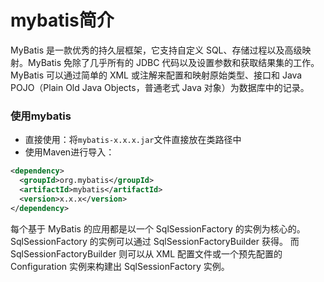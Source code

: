 # mybatis简介
MyBatis 是一款优秀的持久层框架，它支持自定义 SQL、存储过程以及高级映射。MyBatis 免除了几乎所有的 JDBC 代码以及设置参数和获取结果集的工作。MyBatis 可以通过简单的 XML 或注解来配置和映射原始类型、接口和 Java POJO（Plain Old Java Objects，普通老式 Java 对象）为数据库中的记录。

### 使用mybatis
- 直接使用：将`mybatis-x.x.x.jar`文件直接放在类路径中
- 使用Maven进行导入：
```xml
<dependency>
  <groupId>org.mybatis</groupId>
  <artifactId>mybatis</artifactId>
  <version>x.x.x</version>
</dependency>
```

每个基于 MyBatis 的应用都是以一个 SqlSessionFactory 的实例为核心的。
SqlSessionFactory 的实例可以通过 SqlSessionFactoryBuilder 获得。
而 SqlSessionFactoryBuilder 则可以从 XML 配置文件或一个预先配置的 Configuration 实例来构建出 SqlSessionFactory 实例。